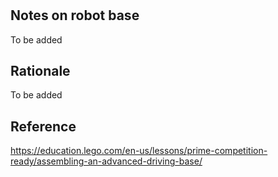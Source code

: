 # 

## Notes on robot base

To be added

## Rationale

To be added



## Reference 

https://education.lego.com/en-us/lessons/prime-competition-ready/assembling-an-advanced-driving-base/


